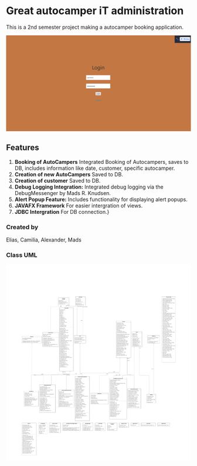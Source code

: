 # Great autocamper iT administration

This is a 2nd semester project making a autocamper booking application.

![applicationGaia.gif](applicationGaia.gif)
## Features
1. **Booking of AutoCampers** Integrated Booking of Autocampers, saves to DB, includes information like date, customer, specific autocamper.
2. **Creation of new AutoCampers** Saved to DB.
3. **Creation of customer** Saved to DB.
4. **Debug Logging Integration:** Integrated debug logging via the DebugMessenger by Mads R. Knudsen.
5. **Alert Popup Feature:** Includes functionality for displaying alert popups.
6. **JAVAFX Framework** For easier intergration of views.
7. **JDBC Intergration** For DB connection.}

### Created by 
Elias, Camilia, Alexander, Mads
### Class UML
![ClassUml.png](ClassUml.png)